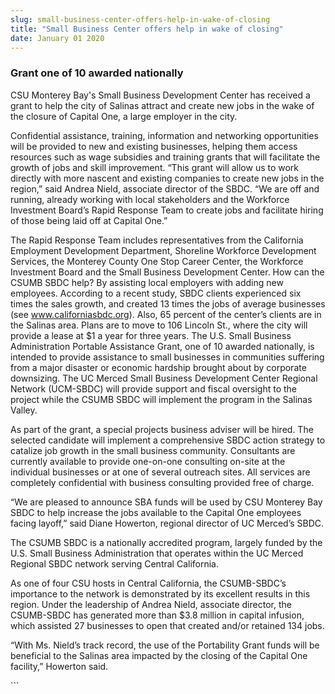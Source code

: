 ```yaml
---
slug: small-business-center-offers-help-in-wake-of-closing
title: "Small Business Center offers help in wake of closing"
date: January 01 2020
---
```


 
<h3>Grant one of 10 awarded nationally</h3>
<p>
  CSU Monterey Bay's Small Business Development Center has received a grant to
  help the city of Salinas attract and create new jobs in the wake of the
  closure of Capital One, a large employer in the city.
</p>
<p>
  Confidential assistance, training, information and networking opportunities
  will be provided to new and existing businesses, helping them access resources
  such as wage subsidies and training grants that will facilitate the growth of
  jobs and skill improvement. “This grant will allow us to work directly with
  more nascent and existing companies to create new jobs in the region,” said
  Andrea Nield, associate director of the SBDC. “We are off and running, already
  working with local stakeholders and the Workforce Investment Board’s Rapid
  Response Team to create jobs and facilitate hiring of those being laid off at
  Capital One.”
</p>
<p>
  The Rapid Response Team includes representatives from the California
  Employment Development Department, Shoreline Workforce Development Services,
  the Monterey County One Stop Career Center, the Workforce Investment Board and
  the Small Business Development Center. How can the CSUMB SBDC help? By
  assisting local employers with adding new employees. According to a recent
  study, SBDC clients experienced six times the sales growth, and created 13
  times the jobs of average businesses (see
  <a href="https://www.californiasbdc.org" title="www.californiasbdc.org"
    >www.californiasbdc.org</a
  >). Also, 65 percent of the center’s clients are in the Salinas area. Plans
  are to move to 106 Lincoln St., where the city will provide a lease at $1 a
  year for three years. The U.S. Small Business Administration Portable
  Assistance Grant, one of 10 awarded nationally, is intended to provide
  assistance to small businesses in communities suffering from a major disaster
  or economic hardship brought about by corporate downsizing. The UC Merced
  Small Business Development Center Regional Network (UCM-SBDC) will provide
  support and fiscal oversight to the project while the CSUMB SBDC will
  implement the program in the Salinas Valley.
</p>
<p>
  As part of the grant, a special projects business adviser will be hired. The
  selected candidate will implement a comprehensive SBDC action strategy to
  catalize job growth in the small business community. Consultants are currently
  available to provide one-on-one consulting on-site at the individual
  businesses or at one of several outreach sites. All services are completely
  confidential with business consulting provided free of charge.
</p>
<p>
  “We are pleased to announce SBA funds will be used by CSU Monterey Bay SBDC to
  help increase the jobs available to the Capital One employees facing layoff,”
  said Diane Howerton, regional director of UC Merced’s SBDC.
</p>
<p>
  The CSUMB SBDC is a nationally accredited program, largely funded by the U.S.
  Small Business Administration that operates within the UC Merced Regional SBDC
  network serving Central California.
</p>
<p>
  As one of four CSU hosts in Central California, the CSUMB-SBDC’s importance to
  the network is demonstrated by its excellent results in this region. Under the
  leadership of Andrea Nield, associate director, the CSUMB-SBDC has generated
  more than $3.8 million in capital infusion, which assisted 27 businesses to
  open that created and/or retained 134 jobs.
</p>
<p>
  “With Ms. Nield’s track record, the use of the Portability Grant funds will be
  beneficial to the Salinas area impacted by the closing of the Capital One
  facility,” Howerton said.
</p>
```
